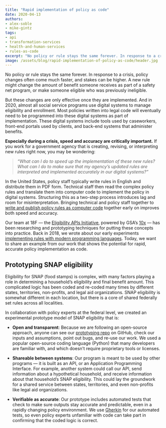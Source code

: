 ```yaml
---
title: "Rapid implementation of policy as code"
date: 2020-04-13
authors:
- alex-soble
- mike-gintz
tags:
- api
- transformation-services
- health-and-human-services
- rules-as-code
excerpt: "No policy or rule stays the same forever. In response to a crisis, policy changes often come much faster, and stakes can be higher."
image: /assets/blog/rapid-implementation-of-policy-as-code/header.jpg
---
```


No policy or rule stays the same forever. In response to a crisis, policy changes often come much faster, and stakes can be higher. A new rule might change the amount of benefit someone receives as part of a safety net program, or make someone eligible who was previously ineligible.

But these changes are only effective once they are implemented. And in 2020, almost all social service programs use digital systems to manage eligibility and enrollment. Most policies written into legal code will eventually need to be programmed into these digital systems as part of implementation. These digital systems include tools used by caseworkers, front-end portals used by clients, and back-end systems that administer benefits.

**Especially during a crisis, speed and accuracy are critically important.** If you work for a government agency that is creating, revising, or interpreting new rules right now, you may be wondering:

> *“What can I do to speed up the implementation of these new rules? What can I do to make sure that my agency’s updated rules are interpreted and implemented accurately in our digital systems?”*

In the United States, policy staff typically write rules in English and distribute them in PDF form. Technical staff then read the complex policy rules and translate them into computer code to implement the policy in digital systems. Structuring this as a two-step process introduces lag and room for misinterpretation. Bringing technical and policy staff together to [write and publish policy rules as computer code](https://18f.gsa.gov/2018/10/16/exploring-a-new-way-to-make-eligibility-rules-easier-to-implement/) together early on improves both speed and accuracy.

Our team at 18F — the [Eligibility APIs Initiative](https://github.com/18F/eligibility-rules-service/blob/master/README.md), powered by GSA’s [10x](https://10x.gsa.gov/) — has been researching and prototyping techniques for putting these concepts into practice. Back in 2018, we wrote about our early experiments [implementing rules with modern programming languages](https://18f.gsa.gov/2018/10/09/implementing-rules-without-rules-engines/). Today, we want to share an example from our work that shows the potential for rapid, accurate policy implementation as code.

## Prototyping SNAP eligibility

Eligibility for SNAP (food stamps) is complex, with many factors playing a role in determining a household’s eligibility and final benefit amount. This complicated logic has been coded and re-coded many times by different states, territories, non-profits, and legal aid organizations. SNAP eligibility is somewhat different in each location, but there is a core of shared federally set rules across all localities.

In collaboration with policy experts at the federal level, we created an experimental prototype model of SNAP eligibility that is:

* **Open and transparent**: Because we are following an open-source approach, anyone can see our [prototyping repo](https://github.com/18F/snap-api-prototype) on GitHub, check our inputs and assumptions, point out bugs, and re-use our work. We used a popular open-source coding language (Python) that many developers are familiar with, and which doesn’t require proprietary tools or licenses.

* **Shareable between systems**: Our program is meant to be used by other programs — it is built as an API, or an Application Programming Interface. For example, another system could call our API, send information about a hypothetical household, and receive information about that household’s SNAP eligibility. This could lay the groundwork for a shared service between states, territories, and even non-profits like legal aid organizations.

* **Verifiable as accurate**: Our prototype includes automated tests that check to make sure outputs stay accurate and predictable, even in a rapidly changing policy environment. We use [Gherkin](https://docs.behat.org/en/v2.5/guides/1.gherkin.html) for our automated tests, so even policy experts unfamiliar with code can take part in confirming that the coded logic is correct.
